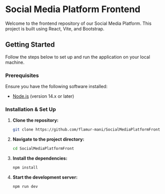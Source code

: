 # Social Media Platform Frontend

Welcome to the frontend repository of our Social Media Platform. This project is built using React, Vite, and Bootstrap.

## Getting Started

Follow the steps below to set up and run the application on your local machine.

### Prerequisites

Ensure you have the following software installed:

- [Node.js](https://nodejs.org/) (version 14.x or later)

### Installation & Set Up

1. **Clone the repository:**

   ```bash
   git clone https://github.com/flamur-mani/SocialMediaPlatformFront
2. **Navigate to the project directory:**

   ```bash
   cd SocialMediaPlatformFront
3. **Install the dependencies:**

   ```bash
   npm install
4. **Start the development server:**

   ```bash
   npm run dev  
